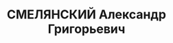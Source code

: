 ---
title: СМЕЛЯНСКИЙ Александр Григорьевич
description: "Род. в 1893, Киевская обл., г. Смелый [Смела?], еврей, член ВКП(б) с\
  \ 1917. Зав.Харьков.Облпотребсоюзом \n  Арестован УНКВД по Харьков.обл. 03.10.1937.\
  \ Обв. по ст. 54-8, 11 УК УССР. Решение: УНКВД по Харьковской обл., 04.10.1939 –\
  \ прекращено ввиду недостаточности доказательств. \n  Реабилитирован по Закону Украины\
  \ от 17.04.1991 г."
---